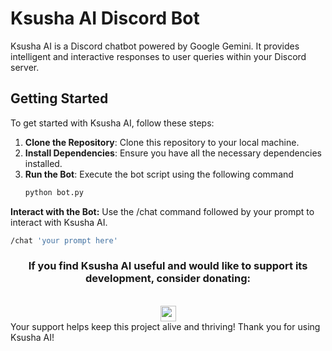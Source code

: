 # Ksusha AI Discord Bot

Ksusha AI is a Discord chatbot powered by Google Gemini. It provides intelligent and interactive responses to user queries within your Discord server.

## Getting Started

To get started with Ksusha AI, follow these steps:

1. **Clone the Repository**: Clone this repository to your local machine.
2. **Install Dependencies**: Ensure you have all the necessary dependencies installed.
3. **Run the Bot**: Execute the bot script using the following command
   ```bash
   python bot.py
   ```
**Interact with the Bot:** Use the /chat command followed by your prompt to interact with Ksusha AI.
   ```bash
   /chat 'your prompt here'
   ```

<h3 align="center">If you find Ksusha AI useful and would like to support its development, consider donating:</h3>
  

<br clear="both">

<div align="center">
  <a href="https://www.patreon.com/user/posts?u=137119981" target="_blank">
    <img src="https://img.shields.io/static/v1?message=Patreon&logo=patreon&label=&color=F96854&logoColor=white&labelColor=&style=for-the-badge" height="25" alt="patreon logo"  />
  </a>
</div>
Your support helps keep this project alive and thriving!
Thank you for using Ksusha AI! 

###
